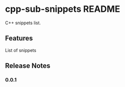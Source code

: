# cpp-sub-snippets README

C++ snippets list.

## Features

List of snippets

## Release Notes

### 0.0.1

